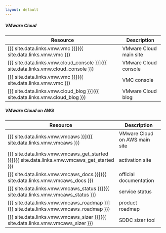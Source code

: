 ```yaml
---
layout: default
---
```


##### VMware Cloud

Resource | Description
---------|------------
[{{ site.data.links.vmw.vmc }}]({{ site.data.links.vmw.vmc }}) | VMware Cloud main site
[{{ site.data.links.vmw.cloud_console }}]({{ site.data.links.vmw.cloud_console }}) | VMware Cloud console
[{{ site.data.links.vmw.vmc }}]({{ site.data.links.vmw.vmc }}) | VMC console
[{{ site.data.links.vmw.cloud_blog }}]({{ site.data.links.vmw.cloud_blog }}) | VMware Cloud blog




##### VMware Cloud on AWS

Resource | Description
---------|------------
[{{ site.data.links.vmw.vmcaws }}]({{ site.data.links.vmw.vmcaws }}) | VMware Cloud on AWS main site
[{{ site.data.links.vmw.vmcaws_get_started }}]({{ site.data.links.vmw.vmcaws_get_started }}) | activation site
[{{ site.data.links.vmw.vmcaws_docs }}]({{ site.data.links.vmw.vmcaws_docs }}) | official documentation
[{{ site.data.links.vmw.vmcaws_status }}]({{ site.data.links.vmw.vmcaws_status }}) | service status
[{{ site.data.links.vmw.vmcaws_roadmap }}]({{ site.data.links.vmw.vmcaws_roadmap }}) | product roadmap
[{{ site.data.links.vmw.vmcaws_sizer }}]({{ site.data.links.vmw.vmcaws_sizer }}) | SDDC sizer tool


